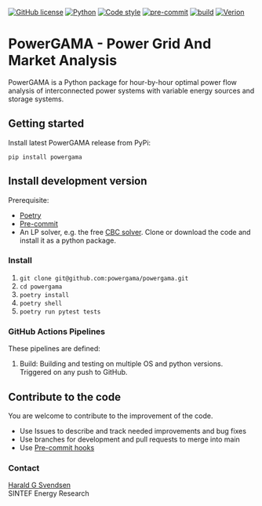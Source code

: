 [![GitHub license](https://img.shields.io/github/license/powergama/powergama)](https://github.com/powergama/powergama/blob/main/LICENSE)
[![Python](https://img.shields.io/badge/python-3-blue.svg)](https://python.org)
[![Code style](https://img.shields.io/badge/code%20style-black-000000.svg)](https://github.com/psf/black)
[![pre-commit](https://img.shields.io/badge/pre--commit-enabled-brightgreen?logo=pre-commit&logoColor=white)](https://github.com/pre-commit/pre-commit)
[![build](https://github.com/powergama/powergama/actions/workflows/build/badge.svg)](https://github.com/powergama/powergama/actions/workflows/build.yml)
[![Verion](https://badge.fury.io/gh/powergama/powergama)](https://badge.fury.io/gh/powergama%2Fpowergama.svg")
# PowerGAMA - Power Grid And Market Analysis

PowerGAMA is a Python package for hour-by-hour optimal power flow analysis of interconnected power systems with variable energy sources and storage systems.

## 



## Getting started
Install latest PowerGAMA release from PyPi:
```
pip install powergama
```

## Install development version
Prerequisite: 
- [Poetry](https://python-poetry.org/docs/#installation)
- [Pre-commit](https://pre-commit.com/)
- An LP solver, e.g. the free [CBC solver](https://projects.coin-or.org/Cbc).
Clone or download the code and install it as a python package. 


### Install 
1. `git clone git@github.com:powergama/powergama.git`
2. `cd powergama`
3. `poetry install`
4. `poetry shell`
5. `poetry run pytest tests`


### GitHub Actions Pipelines
These pipelines are defined:

1. Build: Building and testing on multiple OS and python versions. Triggered on any push to GitHub.

## Contribute to the code
You are welcome to contribute to the improvement of the code.

* Use Issues to describe and track needed improvements and bug fixes
* Use branches for development and pull requests to merge into main
* Use [Pre-commit hooks](https://pre-commit.com/)

### Contact

[Harald G Svendsen](https://www.sintef.no/en/all-employees/employee/?empid=3414)  
SINTEF Energy Research

